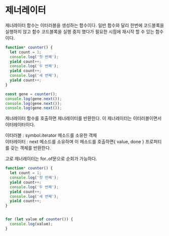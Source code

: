 # 제너레이터

제너레이터 함수는 이터러블을 생성하는 함수이다. 일반 함수와 달리 한번에 코드블록을 실행하지 않고 함수 코드블록을 실행 중지 했다가 필요한 시점에 재시작 할 수 있는 함수이다.

```javascript
function* counter() {
  let count = 1;
  console.log('첫 번째');
  yield count++;
  console.log('두 번째');
  yield count++;
  console.log('세 번째');
  yield count++;
}

const gene = counter();
console.log(gene.next());
console.log(gene.next());
console.log(gene.next());

```

제너레이터 함수를 호출하면 제너레이터를 반환한다. 이 제너레이터는 이터러블이면서 이터레이터이다.

이터러블 : symbol.iterator 메소드를 소유한 객체  
이터레이터 : next 메소드를 소유하며 이 메소드를 호출하면{ value, done } 프로퍼티를 갖는 객체를 반환한다. 

고로 제너레이터는 for..of문으로 순회가 가능하다.

```javascript
function* counter() {
  let count = 1;
  console.log('첫 번째');
  yield count++;
  console.log('두 번째');
  yield count++;
  console.log('세 번째');
  yield count++;
}


for (let value of counter()) {
  console.log(value);
}
```



